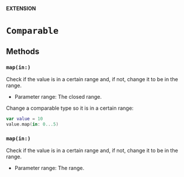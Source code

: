 **EXTENSION**

# `Comparable`

## Methods
### `map(in:)`

Check if the value is in a certain range and, if not, change it to be in the range.
- Parameter range: The closed range.

Change a comparable type so it is in a certain range:
```swift
var value = 10
value.map(in: 0...5)
```

### `map(in:)`

Check if the value is in a certain range and, if not, change it to be in the range.
- Parameter range: The range.
